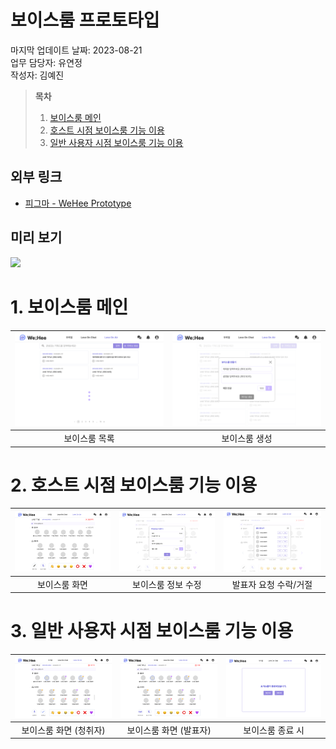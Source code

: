 # 보이스룸 프로토타입

마지막 업데이트 날짜: 2023-08-21 <br>
업무 담당자: 유연정 <br>
작성자: 김예진

> **목차**
>
> 1. [보이스룸 메인](#1-보이스룸-메인)
> 1. [호스트 시점 보이스룸 기능 이용](#2-호스트-시점-보이스룸-기능-이용)
> 1. [일반 사용자 시점 보이스룸 기능 이용](#3-일반-사용자-시점-보이스룸-기능-이용)

## 외부 링크

- [피그마 - WeHee Prototype](https://www.figma.com/file/LOZntT4iuXmIPDn6SDdfK3/Main-Board?type=design&node-id=0-1&mode=design)

## 미리 보기

![](images/prototype04.gif)

# 1. 보이스룸 메인

| <img src="images/prototype26.png" width="400"/> | <img src="images/prototype27.png" width="400"/> |
| :---------------------------------------------: | :---------------------------------------------: |
|                  보이스룸 목록                  |                  보이스룸 생성                  |

# 2. 호스트 시점 보이스룸 기능 이용

| <img src="images/prototype28.png" width="400"/> | <img src="images/prototype29.png" width="400"/> | <img src="images/prototype30.png" width="400"/> |
| :---------------------------------------------: | :---------------------------------------------: | :---------------------------------------------: |
|                  보이스룸 화면                  |               보이스룸 정보 수정                |              발표자 요청 수락/거절              |

# 3. 일반 사용자 시점 보이스룸 기능 이용

| <img src="images/prototype31.png" width="400"/> | <img src="images/prototype32.png" width="400"/> | <img src="images/prototype33.png" width="400"/> |
| :---------------------------------------------: | :---------------------------------------------: | :---------------------------------------------: |
|             보이스룸 화면 (청취자)              |             보이스룸 화면 (발표자)              |                보이스룸 종료 시                 |
